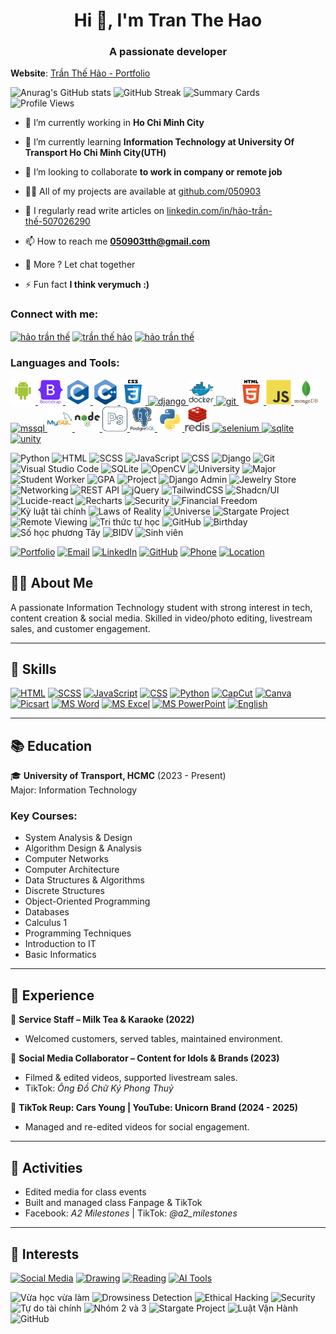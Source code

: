 

<h1 align="center">Hi 👋, I'm Tran The Hao</h1>
<h3 align="center">A passionate developer</h3>

**Website**: [Trần Thế Hảo - Portfolio](https://sites.google.com/view/tranthehaoportfolio)

![Anurag's GitHub stats](https://github-readme-stats.vercel.app/api?username=050903&show_icons=true&theme=radical)
![GitHub Streak](https://github-readme-streak-stats.herokuapp.com/?user=050903&theme=radical)
![Summary Cards](https://github-profile-summary-cards.vercel.app/api/cards/profile-details?username=050903&theme=default)
![Profile Views](https://komarev.com/ghpvc/?username=050903&color=blue)

- 🔭 I’m currently working in **Ho Chi Minh City**

- 🌱 I’m currently learning **Information Technology at University Of Transport Ho Chi Minh City(UTH)**

- 👯 I’m looking to collaborate **to work in company or remote job**

- 👨‍💻 All of my projects are available at [github.com/050903](github.com/050903)

- 📝 I regularly read write articles on [linkedin.com/in/hảo-trần-thế-507026290](linkedin.com/in/hảo-trần-thế-507026290)

- 📫 How to reach me **050903tth@gmail.com**

- 📄 More ? Let chat together

- ⚡ Fun fact **I think verymuch :)**

<h3 align="left">Connect with me:</h3>
<p align="left">
<a href="https://linkedin.com/in/hảo trần thế" target="blank"><img align="center" src="https://raw.githubusercontent.com/rahuldkjain/github-profile-readme-generator/master/src/images/icons/Social/linked-in-alt.svg" alt="hảo trần thế" height="30" width="40" /></a>
<a href="https://fb.com/trần thế hảo" target="blank"><img align="center" src="https://raw.githubusercontent.com/rahuldkjain/github-profile-readme-generator/master/src/images/icons/Social/facebook.svg" alt="trần thế hảo" height="30" width="40" /></a>
<a href="https://www.youtube.com/c/hảo trần thế" target="blank"><img align="center" src="https://raw.githubusercontent.com/rahuldkjain/github-profile-readme-generator/master/src/images/icons/Social/youtube.svg" alt="hảo trần thế" height="30" width="40" /></a>
</p>

<h3 align="left">Languages and Tools:</h3>
<p align="left"> <a href="https://developer.android.com" target="_blank" rel="noreferrer"> <img src="https://raw.githubusercontent.com/devicons/devicon/master/icons/android/android-original-wordmark.svg" alt="android" width="40" height="40"/> </a> <a href="https://getbootstrap.com" target="_blank" rel="noreferrer"> <img src="https://raw.githubusercontent.com/devicons/devicon/master/icons/bootstrap/bootstrap-plain-wordmark.svg" alt="bootstrap" width="40" height="40"/> </a> <a href="https://www.cprogramming.com/" target="_blank" rel="noreferrer"> <img src="https://raw.githubusercontent.com/devicons/devicon/master/icons/c/c-original.svg" alt="c" width="40" height="40"/> </a> <a href="https://www.w3schools.com/cpp/" target="_blank" rel="noreferrer"> <img src="https://raw.githubusercontent.com/devicons/devicon/master/icons/cplusplus/cplusplus-original.svg" alt="cplusplus" width="40" height="40"/> </a> <a href="https://www.w3schools.com/css/" target="_blank" rel="noreferrer"> <img src="https://raw.githubusercontent.com/devicons/devicon/master/icons/css3/css3-original-wordmark.svg" alt="css3" width="40" height="40"/> </a> <a href="https://www.djangoproject.com/" target="_blank" rel="noreferrer"> <img src="https://cdn.worldvectorlogo.com/logos/django.svg" alt="django" width="40" height="40"/> </a> <a href="https://www.docker.com/" target="_blank" rel="noreferrer"> <img src="https://raw.githubusercontent.com/devicons/devicon/master/icons/docker/docker-original-wordmark.svg" alt="docker" width="40" height="40"/> </a> <a href="https://git-scm.com/" target="_blank" rel="noreferrer"> <img src="https://www.vectorlogo.zone/logos/git-scm/git-scm-icon.svg" alt="git" width="40" height="40"/> </a> <a href="https://www.w3.org/html/" target="_blank" rel="noreferrer"> <img src="https://raw.githubusercontent.com/devicons/devicon/master/icons/html5/html5-original-wordmark.svg" alt="html5" width="40" height="40"/> </a> <a href="https://developer.mozilla.org/en-US/docs/Web/JavaScript" target="_blank" rel="noreferrer"> <img src="https://raw.githubusercontent.com/devicons/devicon/master/icons/javascript/javascript-original.svg" alt="javascript" width="40" height="40"/> </a> <a href="https://www.mongodb.com/" target="_blank" rel="noreferrer"> <img src="https://raw.githubusercontent.com/devicons/devicon/master/icons/mongodb/mongodb-original-wordmark.svg" alt="mongodb" width="40" height="40"/> </a> <a href="https://www.microsoft.com/en-us/sql-server" target="_blank" rel="noreferrer"> <img src="https://www.svgrepo.com/show/303229/microsoft-sql-server-logo.svg" alt="mssql" width="40" height="40"/> </a> <a href="https://www.mysql.com/" target="_blank" rel="noreferrer"> <img src="https://raw.githubusercontent.com/devicons/devicon/master/icons/mysql/mysql-original-wordmark.svg" alt="mysql" width="40" height="40"/> </a> <a href="https://nodejs.org" target="_blank" rel="noreferrer"> <img src="https://raw.githubusercontent.com/devicons/devicon/master/icons/nodejs/nodejs-original-wordmark.svg" alt="nodejs" width="40" height="40"/> </a> <a href="https://www.photoshop.com/en" target="_blank" rel="noreferrer"> <img src="https://raw.githubusercontent.com/devicons/devicon/master/icons/photoshop/photoshop-line.svg" alt="photoshop" width="40" height="40"/> </a> <a href="https://www.postgresql.org" target="_blank" rel="noreferrer"> <img src="https://raw.githubusercontent.com/devicons/devicon/master/icons/postgresql/postgresql-original-wordmark.svg" alt="postgresql" width="40" height="40"/> </a> <a href="https://www.python.org" target="_blank" rel="noreferrer"> <img src="https://raw.githubusercontent.com/devicons/devicon/master/icons/python/python-original.svg" alt="python" width="40" height="40"/> </a> <a href="https://redis.io" target="_blank" rel="noreferrer"> <img src="https://raw.githubusercontent.com/devicons/devicon/master/icons/redis/redis-original-wordmark.svg" alt="redis" width="40" height="40"/> </a> <a href="https://www.selenium.dev" target="_blank" rel="noreferrer"> <img src="https://raw.githubusercontent.com/detain/svg-logos/780f25886640cef088af994181646db2f6b1a3f8/svg/selenium-logo.svg" alt="selenium" width="40" height="40"/> </a> <a href="https://www.sqlite.org/" target="_blank" rel="noreferrer"> <img src="https://www.vectorlogo.zone/logos/sqlite/sqlite-icon.svg" alt="sqlite" width="40" height="40"/> </a> <a href="https://unity.com/" target="_blank" rel="noreferrer"> <img src="https://www.vectorlogo.zone/logos/unity3d/unity3d-icon.svg" alt="unity" width="40" height="40"/> </a> </p>

![Python](https://img.shields.io/badge/Python-2.2%25-yellow?logo=python) ![HTML](https://img.shields.io/badge/HTML-63.8%25-orange?logo=html5) ![SCSS](https://img.shields.io/badge/SCSS-19.9%25-pink?logo=sass) ![JavaScript](https://img.shields.io/badge/JavaScript-9.6%25-yellow?logo=javascript) ![CSS](https://img.shields.io/badge/CSS-4.5%25-blue?logo=css3) ![Django](https://img.shields.io/badge/Framework-Django-green?logo=django) ![Git](https://img.shields.io/badge/VersionControl-Git-red?logo=git) ![Visual Studio Code](https://img.shields.io/badge/Editor-VS_Code-blue?logo=visualstudiocode) ![SQLite](https://img.shields.io/badge/Database-SQLite-lightgrey?logo=sqlite) ![OpenCV](https://img.shields.io/badge/OpenCV-Used-informational?logo=opencv) ![University](https://img.shields.io/badge/ĐH-GTVT%20TP.HCM-green) ![Major](https://img.shields.io/badge/Ngành-CNTT-blue) ![Student Worker](https://img.shields.io/badge/WorkStudy-Vừa%20học%20vừa%20làm-important) ![GPA](https://img.shields.io/badge/Học_lực-Tốt-lightgrey) ![Project](https://img.shields.io/badge/Dự_án-Phát_hiện_buồn_ngủ_(EAR/Yawn)-blue?logo=eyeem) ![Django Admin](https://img.shields.io/badge/Admin-Customized-orange?logo=django) ![Jewelry Store](https://img.shields.io/badge/Dự_án-Cửa_hàng_trang_sức-red?logo=ruby) ![Networking](https://img.shields.io/badge/Dự_án-Thiết_kế_mạng_cơ_sở-university?logo=cisco) ![REST API](https://img.shields.io/badge/API-REST_framework-blue?logo=fastapi) ![jQuery](https://img.shields.io/badge/JavaScript-jQuery-green?logo=jquery) ![TailwindCSS](https://img.shields.io/badge/UI-TailwindCSS-0ea5e9?logo=tailwindcss) ![Shadcn/UI](https://img.shields.io/badge/Components-shadcn/ui-informational) ![Lucide-react](https://img.shields.io/badge/Icons-lucide--react-lightblue) ![Recharts](https://img.shields.io/badge/Charts-Recharts-orange)  ![Security](https://img.shields.io/badge/Quan_tâm-Bảo_mật-anonymous?logo=protonvpn)  ![Financial Freedom](https://img.shields.io/badge/Mục_tiêu-Tự_do_tài_chính-yellowgreen) ![Kỷ luật tài chính](https://img.shields.io/badge/Tư_duy-Kỷ_luật_tài_chính-important) ![Laws of Reality](https://img.shields.io/badge/Nghiên_cứu-Quy_luật_hiện_thực-lightgrey) ![Universe](https://img.shields.io/badge/Vũ_trụ-How_it_works-deepskyblue?logo=nasa) ![Stargate Project](https://img.shields.io/badge/Nghiên_cứu-Stargate_Project-purple?logo=nasa) ![Remote Viewing](https://img.shields.io/badge/Ngoại_cảm-Remote_Viewing-important) ![Tri thức tự học](https://img.shields.io/badge/Hành_trình-Tự_học_-_Chiêm_niệm-orange?logo=readme) ![GitHub](https://img.shields.io/badge/GitHub-050903-black?logo=github) ![Birthday](https://img.shields.io/badge/Sinh_nhật-09/05/2003-red?logo=cakephp) ![Số học phương Tây](https://img.shields.io/badge/Numerology-Hệ_Pythagoras-blue) ![BIDV](https://img.shields.io/badge/Ngân_hàng-BIDV-informational?logo=mastercard) ![Sinh viên](https://img.shields.io/badge/Trạng_thái-Sinh_viên-active)  

[![Portfolio](https://img.shields.io/badge/Portfolio-Trần_Thế_Hảo-blue?style=for-the-badge&logo=about-dot-me)](#)
[![Email](https://img.shields.io/badge/Email-050903tth@gmail.com-blue?style=for-the-badge&logo=gmail)](mailto:050903tth@gmail.com)
[![LinkedIn](https://img.shields.io/badge/LinkedIn-Trần_Thế_Hảo-blue?style=for-the-badge&logo=linkedin)](#)
[![GitHub](https://img.shields.io/badge/GitHub-Trần_Thế_Hảo-blue?style=for-the-badge&logo=github)](https://github.com/050903)
[![Phone](https://img.shields.io/badge/Phone-0358806087-blue?style=for-the-badge&logo=callofduty)](#)
[![Location](https://img.shields.io/badge/Location-Hóc_Môn,_HCM-blue?style=for-the-badge&logo=googlemaps)](#)

## 👨‍🎓 About Me
A passionate Information Technology student with strong interest in tech, content creation & social media. Skilled in video/photo editing, livestream sales, and customer engagement.

---

## 🧠 Skills
[![HTML](https://img.shields.io/badge/HTML-Expert-orange?style=flat-square&logo=html5)](#)
[![SCSS](https://img.shields.io/badge/SCSS-Intermediate-pink?style=flat-square&logo=sass)](#)
[![JavaScript](https://img.shields.io/badge/JavaScript-Basic-yellow?style=flat-square&logo=javascript)](#)
[![CSS](https://img.shields.io/badge/CSS-Intermediate-blue?style=flat-square&logo=css3)](#)
[![Python](https://img.shields.io/badge/Python-Basic-blue?style=flat-square&logo=python)](#)
[![CapCut](https://img.shields.io/badge/CapCut-Editing-lightgrey?style=flat-square&logo=capcut)](#)
[![Canva](https://img.shields.io/badge/Canva-Design-blue?style=flat-square&logo=canva)](#)
[![Picsart](https://img.shields.io/badge/Picsart-Creative-magenta?style=flat-square&logo=picsart)](#)
[![MS Word](https://img.shields.io/badge/Word-Office-blue?style=flat-square&logo=microsoft-word)](#)
[![MS Excel](https://img.shields.io/badge/Excel-Office-green?style=flat-square&logo=microsoft-excel)](#)
[![MS PowerPoint](https://img.shields.io/badge/PowerPoint-Office-red?style=flat-square&logo=microsoft-powerpoint)](#)
[![English](https://img.shields.io/badge/English-Intermediate-yellow?style=flat-square&logo=polywork)](#)

---

## 📚 Education
🎓 **University of Transport, HCMC** (2023 - Present)  
Major: Information Technology

### Key Courses:
- System Analysis & Design  
- Algorithm Design & Analysis  
- Computer Networks  
- Computer Architecture  
- Data Structures & Algorithms  
- Discrete Structures  
- Object-Oriented Programming  
- Databases  
- Calculus 1  
- Programming Techniques  
- Introduction to IT  
- Basic Informatics  

---

## 💼 Experience

🧋 **Service Staff – Milk Tea & Karaoke (2022)**  
- Welcomed customers, served tables, maintained environment.

📱 **Social Media Collaborator – Content for Idols & Brands (2023)**  
- Filmed & edited videos, supported livestream sales.  
- TikTok: *Ông Đồ Chữ Ký Phong Thuỷ*

🎥 **TikTok Reup: Cars Young | YouTube: Unicorn Brand (2024 - 2025)**  
- Managed and re-edited videos for social engagement.

---

## 🧩 Activities
- Edited media for class events  
- Built and managed class Fanpage & TikTok  
- Facebook: *A2 Milestones* | TikTok: *@a2_milestones*

---

## 🎯 Interests
[![Social Media](https://img.shields.io/badge/Social_Media-Marketing-lightgrey?style=flat-square&logo=tiktok)](#)
[![Drawing](https://img.shields.io/badge/Creative_Design-Hobby-orange?style=flat-square&logo=behance)](#)
[![Reading](https://img.shields.io/badge/Reading_Books-Podcasts-yellow?style=flat-square&logo=audible)](#)
[![AI Tools](https://img.shields.io/badge/AI_Tools-ChatGPT_Copilot_Gemini-brightgreen?style=flat-square&logo=openai)](#)



![Vừa học vừa làm](https://img.shields.io/badge/WorkStudy-Vừa%20học%20vừa%20làm-important)
![Drowsiness Detection](https://img.shields.io/badge/Dự_án-Phát_hiện_buồn_ngủ-blue?logo=eyeem)
![Ethical Hacking](https://img.shields.io/badge/CEH-Chứng_chỉ_Ethical_Hacking-red?logo=hackaday)
![Security](https://img.shields.io/badge/Quan_tâm-Bảo_mật-orange?logo=protonvpn)
![Tự do tài chính](https://img.shields.io/badge/Mục_tiêu-Tự_do_tài_chính-yellowgreen)
![Nhóm 2 và 3](https://img.shields.io/badge/Nhóm-2_Employers_&_3_Luật_Phát_Triển-blueviolet)
![Stargate Project](https://img.shields.io/badge/Nghiên_cứu-Stargate_Project_(CIA)-purple?logo=nasa)
![Luật Vận Hành](https://img.shields.io/badge/Tư_duy-Luật_vận_hành_cuộc_sống-lightgrey)
![GitHub](https://img.shields.io/badge/GitHub-050903-black?logo=github)
